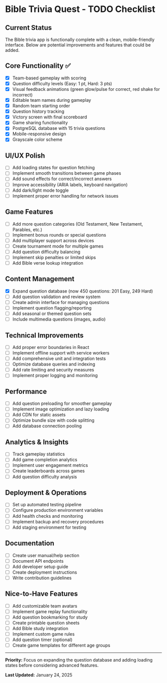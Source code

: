 # Bible Trivia Quest - TODO Checklist

## Current Status
The Bible trivia app is functionally complete with a clean, mobile-friendly interface. Below are potential improvements and features that could be added.

## Core Functionality ✅
- [x] Team-based gameplay with scoring
- [x] Question difficulty levels (Easy: 1 pt, Hard: 3 pts)
- [x] Visual feedback animations (green glow/pulse for correct, red shake for incorrect)
- [x] Editable team names during gameplay
- [x] Random team starting order
- [x] Question history tracking
- [x] Victory screen with final scoreboard
- [x] Game sharing functionality
- [x] PostgreSQL database with 15 trivia questions
- [x] Mobile-responsive design
- [x] Grayscale color scheme

## UI/UX Polish
- [ ] Add loading states for question fetching
- [ ] Implement smooth transitions between game phases
- [ ] Add sound effects for correct/incorrect answers
- [ ] Improve accessibility (ARIA labels, keyboard navigation)
- [ ] Add dark/light mode toggle
- [ ] Implement proper error handling for network issues

## Game Features
- [ ] Add more question categories (Old Testament, New Testament, Parables, etc.)
- [ ] Implement bonus rounds or special questions
- [ ] Add multiplayer support across devices
- [ ] Create tournament mode for multiple games
- [ ] Add question difficulty balancing
- [ ] Implement skip penalties or limited skips
- [ ] Add Bible verse lookup integration

## Content Management
- [x] Expand question database (now 450 questions: 201 Easy, 249 Hard)
- [ ] Add question validation and review system
- [ ] Create admin interface for managing questions
- [ ] Implement question flagging/reporting
- [ ] Add seasonal or themed question sets
- [ ] Include multimedia questions (images, audio)

## Technical Improvements
- [ ] Add proper error boundaries in React
- [ ] Implement offline support with service workers
- [ ] Add comprehensive unit and integration tests
- [ ] Optimize database queries and indexing
- [ ] Add rate limiting and security measures
- [ ] Implement proper logging and monitoring

## Performance
- [ ] Add question preloading for smoother gameplay
- [ ] Implement image optimization and lazy loading
- [ ] Add CDN for static assets
- [ ] Optimize bundle size with code splitting
- [ ] Add database connection pooling

## Analytics & Insights
- [ ] Track gameplay statistics
- [ ] Add game completion analytics
- [ ] Implement user engagement metrics
- [ ] Create leaderboards across games
- [ ] Add question difficulty analysis

## Deployment & Operations
- [ ] Set up automated testing pipeline
- [ ] Configure production environment variables
- [ ] Add health checks and monitoring
- [ ] Implement backup and recovery procedures
- [ ] Add staging environment for testing

## Documentation
- [ ] Create user manual/help section
- [ ] Document API endpoints
- [ ] Add developer setup guide
- [ ] Create deployment instructions
- [ ] Write contribution guidelines

## Nice-to-Have Features
- [ ] Add customizable team avatars
- [ ] Implement game replay functionality
- [ ] Add question bookmarking for study
- [ ] Create printable question sheets
- [ ] Add Bible study integration
- [ ] Implement custom game rules
- [ ] Add question timer (optional)
- [ ] Create game templates for different age groups

---

**Priority:** Focus on expanding the question database and adding loading states before considering advanced features.

**Last Updated:** January 24, 2025